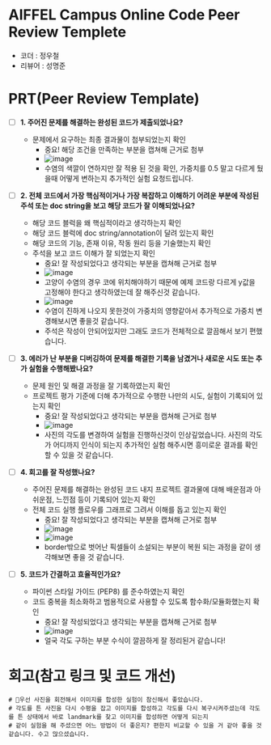 # AIFFEL Campus Online Code Peer Review Templete
- 코더 : 정우철
- 리뷰어 : 성명준


# PRT(Peer Review Template)
- [ ]  **1. 주어진 문제를 해결하는 완성된 코드가 제출되었나요?**
    - 문제에서 요구하는 최종 결과물이 첨부되었는지 확인
        - 중요! 해당 조건을 만족하는 부분을 캡쳐해 근거로 첨부
        - ![image](https://github.com/user-attachments/assets/bfaffda0-5c59-446c-8d33-f854c1d88b2d)
        - 수염의 색깔이 연하지만 잘 적용 된 것을 확인, 가중치를 0.5 말고 다르게 뒀을때 어떻게 변하는지 추가적인 실험 요청드립니다.
    
- [ ]  **2. 전체 코드에서 가장 핵심적이거나 가장 복잡하고 이해하기 어려운 부분에 작성된 
주석 또는 doc string을 보고 해당 코드가 잘 이해되었나요?**
    - 해당 코드 블럭을 왜 핵심적이라고 생각하는지 확인
    - 해당 코드 블럭에 doc string/annotation이 달려 있는지 확인
    - 해당 코드의 기능, 존재 이유, 작동 원리 등을 기술했는지 확인
    - 주석을 보고 코드 이해가 잘 되었는지 확인
        - 중요! 잘 작성되었다고 생각되는 부분을 캡쳐해 근거로 첨부
        - ![image](https://github.com/user-attachments/assets/fd190cc0-3402-45f1-90db-c9e9b0c6c767)
        - 고양이 수염의 경우 코에 위치해야하기 때문에 예제 코드랑 다르게 y값을 고정해야 한다고 생각하였는데 잘 해주신것 같습니다.
        - ![image](https://github.com/user-attachments/assets/a95e863d-2a85-4fe2-8daa-895bfc224ed6)
        - 수염이 진하게 나오지 못한것이 가중치의 영향같아서 추가적으로 가중치 변경해보시면 좋을것 같습니다.
        - 주석은 작성이 안되어있지만 그래도 코드가 전체적으로 깔끔해서 보기 편했습니다.


- [ ]  **3. 에러가 난 부분을 디버깅하여 문제를 해결한 기록을 남겼거나
새로운 시도 또는 추가 실험을 수행해봤나요?**
    - 문제 원인 및 해결 과정을 잘 기록하였는지 확인
    - 프로젝트 평가 기준에 더해 추가적으로 수행한 나만의 시도, 
    실험이 기록되어 있는지 확인
        - 중요! 잘 작성되었다고 생각되는 부분을 캡쳐해 근거로 첨부
        - ![image](https://github.com/user-attachments/assets/8a5d3d94-b2fd-49ee-ac0f-c0dff2e3e16d)
        - 사진의 각도를 변경하여 실험을 진행하신것이 인상깊었습니다. 사진의 각도가 어디까지 인식이 되는지 추가적인 실험 해주시면 흥미로운 결과를 확인 할 수 있을 것 같습니다.

        
- [ ]  **4. 회고를 잘 작성했나요?**
    - 주어진 문제를 해결하는 완성된 코드 내지 프로젝트 결과물에 대해
    배운점과 아쉬운점, 느낀점 등이 기록되어 있는지 확인
    - 전체 코드 실행 플로우를 그래프로 그려서 이해를 돕고 있는지 확인
        - 중요! 잘 작성되었다고 생각되는 부분을 캡쳐해 근거로 첨부
        - ![image](https://github.com/user-attachments/assets/81bb553d-7691-4b5c-9698-110a8eff9a97)
        - ![image](https://github.com/user-attachments/assets/e2534879-3325-4e31-9c98-fa26208c7806)
        - border밖으로 벗어난 픽셀들이 소설되는 부분이 복원 되는 과정을 같이 생각해보면 좋을 것 같습니다. 

        
- [ ]  **5. 코드가 간결하고 효율적인가요?**
    - 파이썬 스타일 가이드 (PEP8) 를 준수하였는지 확인
    - 코드 중복을 최소화하고 범용적으로 사용할 수 있도록 함수화/모듈화했는지 확인
        - 중요! 잘 작성되었다고 생각되는 부분을 캡쳐해 근거로 첨부
        - ![image](https://github.com/user-attachments/assets/dc789bca-eaa7-4419-ae80-267571650146)
        - 얼국 각도 구하는 부분 수식이 깔끔하게 잘 정리된거 같습니다!

# 회고(참고 링크 및 코드 개선)
```
# 우선 사진을 회전해서 이미지를 합성한 실험이 참신해서 좋았습니다. 
# 각도를 튼 사진을 다시 수평을 잡고 이미지를 합성하고 각도를 다시 복구시켜주셨는데 각도를 튼 상태에서 바로 landmark를 찾고 이미지를 합성하면 어떻게 되는지
# 같이 실험을 해 주셨으면 어느 방법이 더 좋은지? 편한지 비교할 수 있을 거 같아 좋을 것 같습니다. 수고 많으셨습니다. 
```
